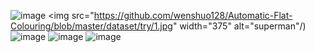 ![image](https://github.com/wenshuo128/Automatic-Flat-Colouring/blob/master/dataset/try/1.png)
<img src="https://github.com/wenshuo128/Automatic-Flat-Colouring/blob/master/dataset/try/1.jpg" width="375" alt="superman"/)
![image](https://github.com/wenshuo128/Automatic-Flat-Colouring/blob/master/dataset/try/Laplacian/1.png)
![image](https://github.com/wenshuo128/Automatic-Flat-Colouring/blob/master/dataset/try/threshold_sauvola%2021/1.png)
![image](https://github.com/wenshuo128/Automatic-Flat-Colouring/blob/master/dataset/try/threshold_sauvola%207/1.png)
